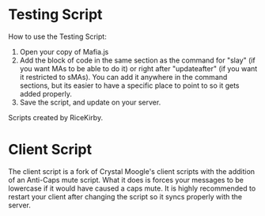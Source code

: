 Testing Script
=====
How to use the Testing Script:

1. Open your copy of Mafia.js
2. Add the block of code in the same section as the command for "slay" (if you want MAs to be able to do it) or right after "updateafter" (if you want it restricted to sMAs). You can add it anywhere in the command sections, but its easier to have a specific place to point to so it gets added properly.
3. Save the script, and update on your server.

Scripts created by RiceKirby.


Client Script
======

The client script is a fork of Crystal Moogle's client scripts with the addition of an Anti-Caps mute script. What it does is forces your messages to be lowercase if it would have caused a caps mute. It is highly recommended to restart your client after changing the script so it syncs properly with the server.
